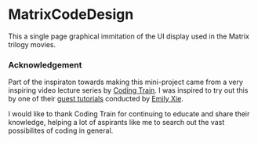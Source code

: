 # MatrixCodeDesign

This a single page graphical immitation of the UI display used in the Matrix trilogy movies. 

### Acknowledgement

Part of the inspiraton towards making this mini-project came from a very inspiring video lecture series by [Coding Train](https://www.youtube.com/channel/UCvjgXvBlbQiydffZU7m1_aw).
I was inspired to try out this by one of their [guest tutorials](https://www.youtube.com/watch?v=S1TQCi9axzg&t=449s) conducted by [Emily Xie](http://xie-emily.com).

I would like to thank Coding Train for continuing to educate and share their knowledge, helping a lot of aspirants like me to search out the vast possibilites of coding in general.
